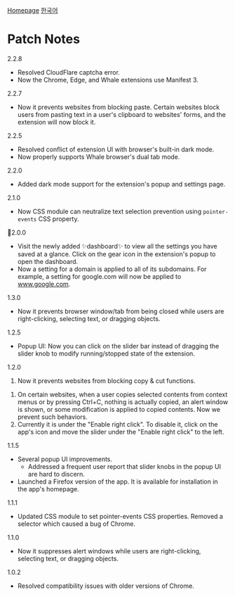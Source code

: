 [Homepage](https://ultimate-enable-right-click.github.io)
[한국어](./patch-notes-ko.md)

# Patch Notes 

2.2.8
 - Resolved CloudFlare captcha error.
 - Now the Chrome, Edge, and Whale extensions use Manifest 3.

2.2.7
 - Now it prevents websites from blocking paste. Certain websites block users from pasting text in a user's clipboard to websites' forms, and the extension will now block it.

2.2.5
 - Resolved conflict of extension UI with browser's built-in dark mode.
 - Now properly supports Whale browser's dual tab mode.

2.2.0
 - Added dark mode support for the extension's popup and settings page.

2.1.0
 - Now CSS module can neutralize text selection prevention using `pointer-events` CSS property.

🎉2.0.0
 - Visit the newly added ✨dashboard✨ to view all the settings you have saved at a glance. Click on the gear icon in the extension's popup to open the dashboard.
 - Now a setting for a domain is applied to all of its subdomains. For example, a setting for google.com will now be applied to www.google.com.

1.3.0
 - Now it prevents browser window/tab from being closed while users are right-clicking, selecting text, or dragging objects.

1.2.5
 - Popup UI: Now you can click on the slider bar instead of dragging the slider knob to modify running/stopped state of the extension.

1.2.0
 1. Now it prevents websites from blocking copy & cut functions.
   1) On certain websites, when a user copies selected contents from context menus or by pressing Ctrl+C, nothing is actually copied, an alert window is shown, or some modification is applied to copied contents. Now we prevent such behaviors.
   2) Currently it is under the "Enable right click". To disable it, click on the app's icon and move the slider under the "Enable right click" to the left.

1.1.5
 - Several popup UI improvements.
   - Addressed a frequent user report that slider knobs in the popup UI are hard to discern.
 - Launched a Firefox version of the app. It is available for installation in the app's homepage.

1.1.1
 - Updated CSS module to set pointer-events CSS properties. Removed a selector which caused a bug of Chrome.

1.1.0
 - Now it suppresses alert windows while users are right-clicking, selecting text, or dragging objects.

1.0.2
 - Resolved compatibility issues with older versions of Chrome.

